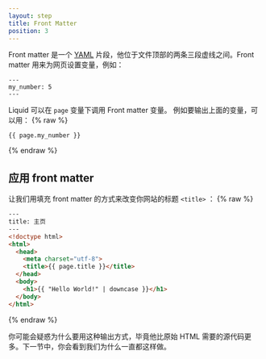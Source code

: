 ```yaml
---
layout: step
title: Front Matter
position: 3
---
```

Front matter 是一个 [YAML](http://yaml.org/) 片段，他位于文件顶部的两条三段虚线之间。Front matter 用来为网页设置变量，例如：
```liquid
---
my_number: 5
---
```
Liquid 可以在 `page` 变量下调用 Front matter 变量。 例如要输出上面的变量，可以用：
{% raw %}
```liquid
{{ page.my_number }}
```
{% endraw %}

## 应用 front matter
让我们用填充 front matter 的方式来改变你网站的标题 `<title>` ：
{% raw %}
```html
---
title: 主页
---
<!doctype html>
<html>
  <head>
    <meta charset="utf-8">
    <title>{{ page.title }}</title>
  </head>
  <body>
    <h1>{{ "Hello World!" | downcase }}</h1>
  </body>
</html>
```
{% endraw %}

你可能会疑惑为什么要用这种输出方式，毕竟他比原始 HTML 需要的源代码更多。下一节中，你会看到我们为什么一直都这样做。
